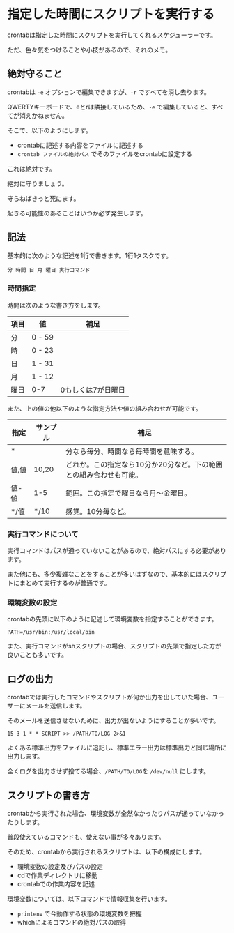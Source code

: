 # 指定した時間にスクリプトを実行する

crontabは指定した時間にスクリプトを実行してくれるスケジューラーです。

ただ、色々気をつけることや小技があるので、それのメモ。

## 絶対守ること

crontabは `-e` オプションで編集できますが、`-r` ですべてを消し去ります。

QWERTYキーボードで、eとrは隣接しているため、`-e` で編集していると、すべてが消えかねません。

そこで、以下のようにします。

* crontabに記述する内容をファイルに記述する
* `crontab ファイルの絶対パス` でそのファイルをcrontabに設定する

これは絶対です。

絶対に守りましょう。

守らねばきっと死にます。

起きる可能性のあることはいつか必ず発生します。

## 記法

基本的に次のような記述を1行で書きます。1行1タスクです。

```
分 時間 日 月 曜日 実行コマンド
```

### 時間指定

時間は次のような書き方をします。

| 項目 | 値 | 補足 | 
|---|---|---|
| 分 | 0 - 59 ||
| 時 | 0 - 23 ||
| 日 | 1 - 31 ||
| 月 | 1 - 12 ||
| 曜日 | 0-7 |0もしくは7が日曜日|

また、上の値の他以下のような指定方法や値の組み合わせが可能です。


| 指定 | サンプル | 補足 | 
|---|---|---|
| * |  | 分なら毎分、時間なら毎時間を意味する。 |
| 値,値 | 10,20 | どれか。この指定なら10分か20分など。下の範囲との組み合わせも可能。 |
| 値-値 | 1-5 | 範囲。この指定で曜日なら月～金曜日。 |
| */値 | */10 | 感覚。10分毎など。|

### 実行コマンドについて

実行コマンドはパスが通っていないことがあるので、絶対パスにする必要があります。

また他にも、多少複雑なことをすることが多いはずなので、基本的にはスクリプトにまとめて実行するのが普通です。


### 環境変数の設定

crontabの先頭に以下のように記述して環境変数を指定することができます。

```
PATH=/usr/bin:/usr/local/bin
```

また、実行コマンドがshスクリプトの場合、スクリプトの先頭で指定した方が良いことも多いです。


## ログの出力

crontabでは実行したコマンドやスクリプトが何か出力を出していた場合、ユーザーにメールを送信します。

そのメールを送信させないために、出力が出ないようにすることが多いです。

```
15 3 1 * * SCRIPT >> /PATH/TO/LOG 2>&1
```

よくある標準出力をファイルに追記し、標準エラー出力は標準出力と同じ場所に出力します。

全くログを出力させず捨てる場合、`/PATH/TO/LOG`を `/dev/null` にします。

## スクリプトの書き方

crontabから実行された場合、環境変数が全然なかったりパスが通っていなかったりします。

普段使えているコマンドも、使えない事が多々あります。

そのため、crontabから実行されるスクリプトは、以下の構成にします。

* 環境変数の設定及びパスの設定
* cdで作業ディレクトリに移動
* crontabでの作業内容を記述

環境変数については、以下コマンドで情報収集を行います。

* `printenv` で今動作する状態の環境変数を把握
* whichによるコマンドの絶対パスの取得
